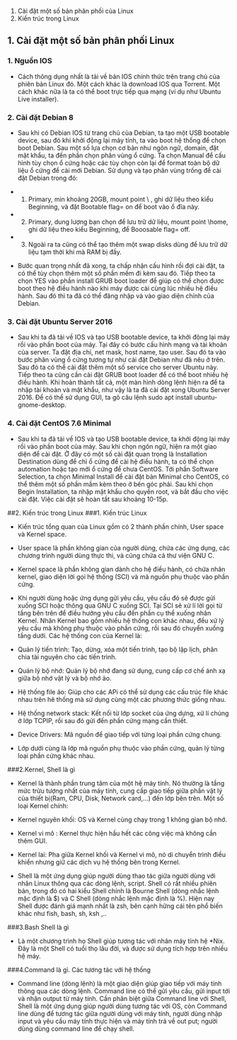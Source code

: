 1. Cài đặt một số bản phân phối của Linux
2. Kiến trúc trong Linux


## 1. Cài đặt một số bản phân phối Linux
### 1. Nguồn IOS
 - Cách thông dụng nhất là tải về bản IOS chính thức trên trang chủ của phiên bản Linux đó. Một cách khác là download IOS qua Torrent. Một cách khác nữa là ta có thể boot trực tiếp qua mạng (ví dụ như Ubuntu Live installer).

### 2. Cài đặt Debian 8
 - Sau khi có Debian IOS từ trang chủ của Debian, ta tạo một USB bootable device, sau đó khi khởi động lại máy tính, ta vào boot hệ thống để chọn boot Debian. Sau một số lựa chọn cơ bản như ngôn ngữ, domain, đặt mật khẩu, ta đến phần chọn phân vùng ổ cứng. Ta chọn Manual để cấu hình tùy chọn ổ cứng hoặc các tùy chọn còn lại để format toàn bộ dữ liệu ổ cứng để cài mới Debian.
	Sử dụng và tạo phân vùng trống để cài đặt Debian trong đó:
- 1. Primary, min khoảng 20GB, mount point \ , ghi dữ liệu theo kiểu Beginning, và đặt Bootable flag= on để boot vào ổ đĩa này.
- 2. Primary, dung lượng bạn chọn để lưu trữ dữ liệu, mount point \home, ghi dữ liệu theo kiểu Beginning,  để Booosable flag= off.
- 3. Ngoài ra ta cũng có thể tạo thêm một swap disks dùng để lưu trữ dữ liệu tạm thời khi mà RAM bị đầy.
	
 - Bước quan trọng nhất đã xong, ta chấp nhận cấu hình rồi đợi cài đặt, ta có thể tùy chọn thêm một số phần mềm đi kèm sau đó. Tiếp theo ta chọn YES vào phần install GRUB boot loader để giúp có thể chọn được boot theo hệ điều hành nào khi máy được cài cùng lúc nhiều hệ điều hành. Sau đó thì ta đã có thể đăng nhập và vào giao diện chính của Debian.
	
### 3. Cài đặt Ubuntu Server 2016
 - Sau khi ta đã tải về IOS và tạo USB bootable device, ta khởi động lại máy rồi vào phần boot của máy. Tại đây có bước cấu hình mạng và tài khoản của server. Ta đặt địa chỉ, net mask, host name, tạo user. Sau đó ta vào bước phân vùng ổ cứng tương tự như cài đặt Debian như đã nêu ở trên. Sau đó ta có thể cài đặt thêm một số service cho server Ubuntu này. Tiếp theo ta cũng cần cài đặt GRUB boot loader để có thể boot nhiều hệ điều hành. Khi hoàn thành tất cả, một màn hình dòng lệnh hiện ra để ta nhập tài khoản và mật khẩu, như vậy là ta đã cài đặt xong Ubuntu Server 2016. Để có thể sử dụng GUI, ta gõ câu lệnh sudo apt install ubuntu-gnome-desktop.
	
### 4. Cài đặt CentOS 7.6 Minimal
 - Sau khi ta đã tải về IOS và tạo USB bootable device, ta khởi động lại máy rồi vào phần boot của máy. Sau khi chọn ngôn ngữ, hiện ra một giao diện để cài đặt. Ở đây có một số cài đặt quan trọng là Installation Destination dùng để chỉ ổ cứng để cài hệ điều hành, ta có thể chọn automation hoặc tạo mới ổ cứng để chưa CentOS. Tới phần Software Selection, ta chọn Minimal Install để cài đặt bản Minimal cho CentOS, có thể thêm một số phần mầm kèm theo ở bên góc phải. Sau khi chọn Begin Installation, ta nhập mật khẩu cho quyền root, và bắt đầu cho việc cài đặt. Việc cài đặt sẽ hoàn tất sau khoảng 10-15p.
	
	
##2. Kiến trúc trong Linux
###1. Kiến trúc Linux
 - Kiến trúc tổng quan của Linux gồm có 2 thành phần chính, User space và Kernel space.
  - User space là phần không gian của người dùng, chứa các ứng dụng, các chương trình người dùng thực thi, và cũng chứa cả thư viện GNU C.
  - Kernel space là phần không gian dành cho hệ điều hành, có chứa nhân kernel, giao diện lời gọi hệ thống (SCI) và mã nguồn phụ thuộc vào phần cứng.
	
 - Khi người dùng hoặc ứng dụng gửi yêu cầu, yêu cầu đó sẽ được gửi xuống SCI hoặc thông qua GNU C xuống SCI.
	Tại SCI sẽ xử lí lời gọi từ tầng bên trên để điều hướng yêu cầu đến phần cụ thể xuống nhân Kernel.
	Nhân Kernel bao gồm nhiều hệ thống con khác nhau, đều xử lý yêu cầu mà không phụ thuộc vào phần cứng, rồi sau đó chuyển xuống tầng dưới. Các hệ thống con của Kernel là:
  - Quản lý tiến trình: Tạo, dừng, xóa một tiến trình, tạo bộ lập lịch, phân chia tài nguyên cho các tíến trình.
  - Quản lý bộ nhớ: Quản lý bộ nhớ đang sử dụng, cung cấp cơ chế ánh xạ giữa bộ nhớ vật lý và bộ nhớ ảo.
  - Hệ thống file ảo: Giúp cho các APi có thể sử dụng các cấu trúc file khác nhau  trên hê thống mà sử dụng cùng một các phương thức giống nhau.
  - Hệ thống network stack: Kết nối từ lớp socket của ứng dựng, xử lí chúng ở lớp TCPIP, rồi sau đó gửi đến phần cứng mạng cần thiết.
  - Device Drivers: Mã nguồn để giao tiếp với từng loại phần cứng chung.

  - Lớp dưới cùng là lớp mã nguồn phụ thuộc vào phần cứng, quản lý từng loại phần cứng khác nhau.
	
###2.Kernel, Shell là gì
 - Kernel là thành phần trung tâm của một hệ máy tính. Nó thường là tầng mức trừu tượng nhất của máy tính, cung cấp giao tiếp giữa phần vật lý của thiết bị(Ram, CPU, Disk, Network card,...) đến lớp bên trên.
	Một số loại Kernel chính:
  - Kernel nguyên khối: OS và Kernel cùng chạy trong 1 không gian bộ nhớ.
  - Kernel vi mô : Kernel thực hiện hầu hết các công việc mà không cần thêm GUI.
  - Kernel lai: Pha giữa Kernel khối và Kernel vi mô, nó di chuyển trình điều khiển nhưng giữ các dịch vụ hệ thống bên trong Kernel.
	
 - Shell là một ứng dụng giúp người dùng thao tác giữa người dùng với nhân Linux thông qua các dòng lệnh, script. Shell có rất nhiều phiên bản, trong đó có hai kiểu Shell chính là Bourne Shell (dòng nhắc lệnh  mặc định là $) và C Shell (dòng nhắc lệnh mặc định là %). Hiện nay Shell được đánh giá mạnh nhất là zsh, bên cạnh hững cái tên phổ biến khác như fish, bash, sh, ksh ,..
	
###3.Bash Shell là gì
 - Là một chương trình họ Shell giúp tương tác với nhân máy tính hệ *Nix. Đây là một Shell có tuổi thọ lâu đời, và được sử dụng tích hợp trên nhiều hệ máy.
		
###4.Command là gì. Các tương tác với hệ thống
 - Command line (dòng lệnh) là một giao diện giúp giao tiếp với máy tính thông qua các dòng lệnh. Command line có thể gửi yêu cầu, gửi input tới và nhận output từ máy tính. Cần phân biệt giữa Command line với Shell, Shell là một ứng dụng giúp người dùng tương tác với OS, còn Command line dùng để tương tác giữa người dùng với máy tính, người dùng nhập input và yêu cầu máy tính thực hiện và máy tính trả về out put; người dùng dùng command line để chạy shell.

	
	
